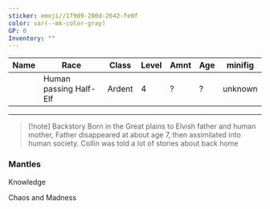 ```yaml
---
sticker: emoji//1f9d9-200d-2642-fe0f
color: var(--mk-color-gray)
GP: 0
Inventory: ""
---
```


| Name | Race | Class | Level | Amnt | Age | minifig |
| ---- | ---- | ----- | ----- | ---- | --- | ------- |
|      | Human passing Half-Elf     |  Ardent     | 4     | ?    | ?   |  unknown       |

___
>[!note] Backstory
Born in the Great plains to Elvish father and human mother, Father disappeared at about age 7, then assimilated into human society. Collin was told a lot of stories about back home 




### Mantles
Knowledge

Chaos and Madness
